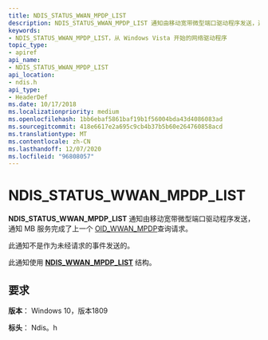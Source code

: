 ```yaml
---
title: NDIS_STATUS_WWAN_MPDP_LIST
description: NDIS_STATUS_WWAN_MPDP_LIST 通知由移动宽带微型端口驱动程序发送，通知 MB 服务完成了上一个 OID_WWAN_MPDP 查询请求。
keywords:
- NDIS_STATUS_WWAN_MPDP_LIST，从 Windows Vista 开始的网络驱动程序
topic_type:
- apiref
api_name:
- NDIS_STATUS_WWAN_MPDP_LIST
api_location:
- ndis.h
api_type:
- HeaderDef
ms.date: 10/17/2018
ms.localizationpriority: medium
ms.openlocfilehash: 1bb6ebaf5861baf19b1f56004bda43d4086083ad
ms.sourcegitcommit: 418e6617e2a695c9cb4b37b5b60e264760858acd
ms.translationtype: MT
ms.contentlocale: zh-CN
ms.lasthandoff: 12/07/2020
ms.locfileid: "96808057"
---
```

# <a name="ndis_status_wwan_mpdp_list"></a>NDIS_STATUS_WWAN_MPDP_LIST

**NDIS_STATUS_WWAN_MPDP_LIST** 通知由移动宽带微型端口驱动程序发送，通知 MB 服务完成了上一个 [OID_WWAN_MPDP](oid-wwan-mpdp.md)查询请求。

此通知不是作为未经请求的事件发送的。

此通知使用 [**NDIS_WWAN_MPDP_LIST**](/windows-hardware/drivers/ddi/ndiswwan/ns-ndiswwan-_ndis_wwan_mpdp_list) 结构。

## <a name="requirements"></a>要求

**版本**： Windows 10，版本1809

**标头**： Ndis。h
